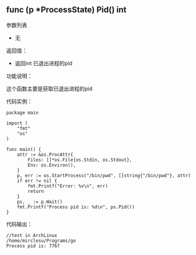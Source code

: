 ## func (p *ProcessState) Pid() int

参数列表

- 无

返回值：

- 返回int 已退出进程的pid

功能说明：

这个函数主要是获取已退出进程的pid

代码实例：

    package main

    import (
        "fmt"
        "os"
    )

    func main() {
        attr := &os.ProcAttr{
            Files: []*os.File{os.Stdin, os.Stdout},
            Env: os.Environ(),
        }
        p, err := os.StartProcess("/bin/pwd", []string{"/bin/pwd"}, attr)
        if err != nil {
            fmt.Printf("Error: %v\n", err)
            return
        }
        ps, _ := p.Wait()
        fmt.Printf("Process pid is: %d\n", ps.Pid())
    }

代码输出：

    //test in ArchLinux
    /home/mirclesu/Programs/go
    Process pid is: 7767
